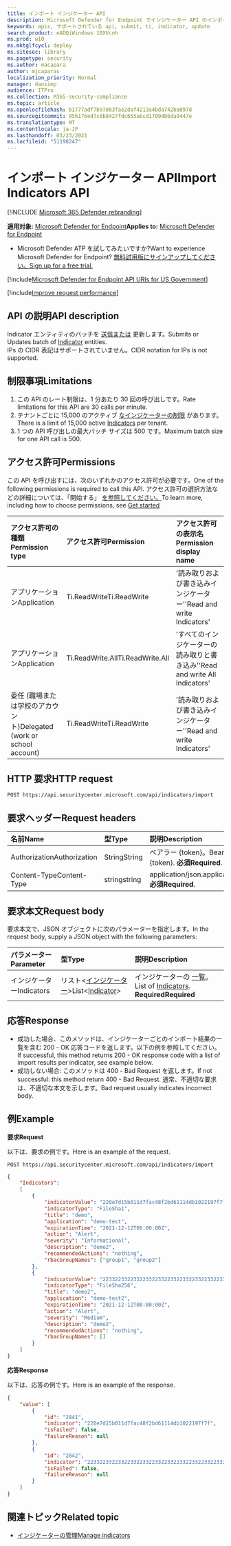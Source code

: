 ```yaml
---
title: インポート インジケーター API
description: Microsoft Defender for Endpoint でインジケーター API のインポート バッチを使用する方法について説明します。
keywords: apis, サポートされている api, submit, ti, indicator, update
search.product: eADQiWindows 10XVcnh
ms.prod: w10
ms.mktglfcycl: deploy
ms.sitesec: library
ms.pagetype: security
ms.author: macapara
author: mjcaparas
localization_priority: Normal
manager: dansimp
audience: ITPro
ms.collection: M365-security-compliance
ms.topic: article
ms.openlocfilehash: b1777adf7b97083fae2daf4213a4bda742ba097d
ms.sourcegitcommit: 956176ed7c8b8427fdc655abcd1709d86da9447e
ms.translationtype: MT
ms.contentlocale: ja-JP
ms.lasthandoff: 03/23/2021
ms.locfileid: "51198247"
---
```

# <a name="import-indicators-api"></a><span data-ttu-id="e2b49-104">インポート インジケーター API</span><span class="sxs-lookup"><span data-stu-id="e2b49-104">Import Indicators API</span></span>

[!INCLUDE [Microsoft 365 Defender rebranding](../../includes/microsoft-defender.md)]


<span data-ttu-id="e2b49-105">**適用対象:** [Microsoft Defender for Endpoint](https://go.microsoft.com/fwlink/?linkid=2154037)</span><span class="sxs-lookup"><span data-stu-id="e2b49-105">**Applies to:** [Microsoft Defender for Endpoint](https://go.microsoft.com/fwlink/?linkid=2154037)</span></span>

- <span data-ttu-id="e2b49-106">Microsoft Defender ATP を試してみたいですか?</span><span class="sxs-lookup"><span data-stu-id="e2b49-106">Want to experience Microsoft Defender for Endpoint?</span></span> [<span data-ttu-id="e2b49-107">無料試用版にサインアップしてください。</span><span class="sxs-lookup"><span data-stu-id="e2b49-107">Sign up for a free trial.</span></span>](https://www.microsoft.com/microsoft-365/windows/microsoft-defender-atp?ocid=docs-wdatp-exposedapis-abovefoldlink) 

[!include[Microsoft Defender for Endpoint API URIs for US Government](../../includes/microsoft-defender-api-usgov.md)]

[!include[Improve request performance](../../includes/improve-request-performance.md)]


## <a name="api-description"></a><span data-ttu-id="e2b49-108">API の説明</span><span class="sxs-lookup"><span data-stu-id="e2b49-108">API description</span></span>
<span data-ttu-id="e2b49-109">Indicator エンティティのバッチを [送信または](ti-indicator.md) 更新します。</span><span class="sxs-lookup"><span data-stu-id="e2b49-109">Submits or Updates batch of [Indicator](ti-indicator.md) entities.</span></span>
<br><span data-ttu-id="e2b49-110">IPs の CIDR 表記はサポートされていません。</span><span class="sxs-lookup"><span data-stu-id="e2b49-110">CIDR notation for IPs is not supported.</span></span>

## <a name="limitations"></a><span data-ttu-id="e2b49-111">制限事項</span><span class="sxs-lookup"><span data-stu-id="e2b49-111">Limitations</span></span>
1. <span data-ttu-id="e2b49-112">この API のレート制限は、1 分あたり 30 回の呼び出しです。</span><span class="sxs-lookup"><span data-stu-id="e2b49-112">Rate limitations for this API are 30 calls per minute.</span></span>
2. <span data-ttu-id="e2b49-113">テナントごとに 15,000 のアクティブ [なインジケーターの制限](ti-indicator.md) があります。</span><span class="sxs-lookup"><span data-stu-id="e2b49-113">There is a limit of 15,000 active [Indicators](ti-indicator.md) per tenant.</span></span> 
3. <span data-ttu-id="e2b49-114">1 つの API 呼び出しの最大バッチ サイズは 500 です。</span><span class="sxs-lookup"><span data-stu-id="e2b49-114">Maximum batch size for one API call is 500.</span></span>

## <a name="permissions"></a><span data-ttu-id="e2b49-115">アクセス許可</span><span class="sxs-lookup"><span data-stu-id="e2b49-115">Permissions</span></span>
<span data-ttu-id="e2b49-116">この API を呼び出すには、次のいずれかのアクセス許可が必要です。</span><span class="sxs-lookup"><span data-stu-id="e2b49-116">One of the following permissions is required to call this API.</span></span> <span data-ttu-id="e2b49-117">アクセス許可の選択方法などの詳細については、「開始する」 [を参照してください。](apis-intro.md)</span><span class="sxs-lookup"><span data-stu-id="e2b49-117">To learn more, including how to choose permissions, see [Get started](apis-intro.md)</span></span>

<span data-ttu-id="e2b49-118">アクセス許可の種類</span><span class="sxs-lookup"><span data-stu-id="e2b49-118">Permission type</span></span> |   <span data-ttu-id="e2b49-119">アクセス許可</span><span class="sxs-lookup"><span data-stu-id="e2b49-119">Permission</span></span>  |   <span data-ttu-id="e2b49-120">アクセス許可の表示名</span><span class="sxs-lookup"><span data-stu-id="e2b49-120">Permission display name</span></span>
:---|:---|:---
<span data-ttu-id="e2b49-121">アプリケーション</span><span class="sxs-lookup"><span data-stu-id="e2b49-121">Application</span></span> |   <span data-ttu-id="e2b49-122">Ti.ReadWrite</span><span class="sxs-lookup"><span data-stu-id="e2b49-122">Ti.ReadWrite</span></span> |  <span data-ttu-id="e2b49-123">'読み取りおよび書き込みインジケーター'</span><span class="sxs-lookup"><span data-stu-id="e2b49-123">'Read and write Indicators'</span></span>
<span data-ttu-id="e2b49-124">アプリケーション</span><span class="sxs-lookup"><span data-stu-id="e2b49-124">Application</span></span> |   <span data-ttu-id="e2b49-125">Ti.ReadWrite.All</span><span class="sxs-lookup"><span data-stu-id="e2b49-125">Ti.ReadWrite.All</span></span> |  <span data-ttu-id="e2b49-126">'すべてのインジケーターの読み取りと書き込み'</span><span class="sxs-lookup"><span data-stu-id="e2b49-126">'Read and write All Indicators'</span></span>
<span data-ttu-id="e2b49-127">委任 (職場または学校のアカウント)</span><span class="sxs-lookup"><span data-stu-id="e2b49-127">Delegated (work or school account)</span></span> |    <span data-ttu-id="e2b49-128">Ti.ReadWrite</span><span class="sxs-lookup"><span data-stu-id="e2b49-128">Ti.ReadWrite</span></span> |  <span data-ttu-id="e2b49-129">'読み取りおよび書き込みインジケーター'</span><span class="sxs-lookup"><span data-stu-id="e2b49-129">'Read and write Indicators'</span></span>


## <a name="http-request"></a><span data-ttu-id="e2b49-130">HTTP 要求</span><span class="sxs-lookup"><span data-stu-id="e2b49-130">HTTP request</span></span>
```
POST https://api.securitycenter.microsoft.com/api/indicators/import
```

## <a name="request-headers"></a><span data-ttu-id="e2b49-131">要求ヘッダー</span><span class="sxs-lookup"><span data-stu-id="e2b49-131">Request headers</span></span>

<span data-ttu-id="e2b49-132">名前</span><span class="sxs-lookup"><span data-stu-id="e2b49-132">Name</span></span> | <span data-ttu-id="e2b49-133">型</span><span class="sxs-lookup"><span data-stu-id="e2b49-133">Type</span></span> | <span data-ttu-id="e2b49-134">説明</span><span class="sxs-lookup"><span data-stu-id="e2b49-134">Description</span></span>
:---|:---|:---
<span data-ttu-id="e2b49-135">Authorization</span><span class="sxs-lookup"><span data-stu-id="e2b49-135">Authorization</span></span> | <span data-ttu-id="e2b49-136">String</span><span class="sxs-lookup"><span data-stu-id="e2b49-136">String</span></span> | <span data-ttu-id="e2b49-137">ベアラー {token}。</span><span class="sxs-lookup"><span data-stu-id="e2b49-137">Bearer {token}.</span></span> <span data-ttu-id="e2b49-138">**必須**</span><span class="sxs-lookup"><span data-stu-id="e2b49-138">**Required**.</span></span>
<span data-ttu-id="e2b49-139">Content-Type</span><span class="sxs-lookup"><span data-stu-id="e2b49-139">Content-Type</span></span> | <span data-ttu-id="e2b49-140">string</span><span class="sxs-lookup"><span data-stu-id="e2b49-140">string</span></span> | <span data-ttu-id="e2b49-141">application/json.</span><span class="sxs-lookup"><span data-stu-id="e2b49-141">application/json.</span></span> <span data-ttu-id="e2b49-142">**必須**</span><span class="sxs-lookup"><span data-stu-id="e2b49-142">**Required**.</span></span>

## <a name="request-body"></a><span data-ttu-id="e2b49-143">要求本文</span><span class="sxs-lookup"><span data-stu-id="e2b49-143">Request body</span></span>
<span data-ttu-id="e2b49-144">要求本文で、JSON オブジェクトに次のパラメーターを指定します。</span><span class="sxs-lookup"><span data-stu-id="e2b49-144">In the request body, supply a JSON object with the following parameters:</span></span>

<span data-ttu-id="e2b49-145">パラメーター</span><span class="sxs-lookup"><span data-stu-id="e2b49-145">Parameter</span></span> | <span data-ttu-id="e2b49-146">型</span><span class="sxs-lookup"><span data-stu-id="e2b49-146">Type</span></span>    | <span data-ttu-id="e2b49-147">説明</span><span class="sxs-lookup"><span data-stu-id="e2b49-147">Description</span></span>
:---|:---|:---
<span data-ttu-id="e2b49-148">インジケーター</span><span class="sxs-lookup"><span data-stu-id="e2b49-148">Indicators</span></span> | <span data-ttu-id="e2b49-149">リスト<[インジケーター](ti-indicator.md)></span><span class="sxs-lookup"><span data-stu-id="e2b49-149">List<[Indicator](ti-indicator.md)></span></span> | <span data-ttu-id="e2b49-150">インジケーターの [一覧](ti-indicator.md)。</span><span class="sxs-lookup"><span data-stu-id="e2b49-150">List of [Indicators](ti-indicator.md).</span></span> <span data-ttu-id="e2b49-151">**Required**</span><span class="sxs-lookup"><span data-stu-id="e2b49-151">**Required**</span></span>


## <a name="response"></a><span data-ttu-id="e2b49-152">応答</span><span class="sxs-lookup"><span data-stu-id="e2b49-152">Response</span></span>
- <span data-ttu-id="e2b49-153">成功した場合、このメソッドは、インジケーターごとのインポート結果の一覧を含む 200 - OK 応答コードを返します。以下の例を参照してください。</span><span class="sxs-lookup"><span data-stu-id="e2b49-153">If successful, this method returns 200 - OK response code with a list of import results per indicator, see example below.</span></span>
- <span data-ttu-id="e2b49-154">成功しない場合: このメソッドは 400 - Bad Request を返します。</span><span class="sxs-lookup"><span data-stu-id="e2b49-154">If not successful: this method return 400 - Bad Request.</span></span> <span data-ttu-id="e2b49-155">通常、不適切な要求は、不適切な本文を示します。</span><span class="sxs-lookup"><span data-stu-id="e2b49-155">Bad request usually indicates incorrect body.</span></span>

## <a name="example"></a><span data-ttu-id="e2b49-156">例</span><span class="sxs-lookup"><span data-stu-id="e2b49-156">Example</span></span>

<span data-ttu-id="e2b49-157">**要求**</span><span class="sxs-lookup"><span data-stu-id="e2b49-157">**Request**</span></span>

<span data-ttu-id="e2b49-158">以下は、要求の例です。</span><span class="sxs-lookup"><span data-stu-id="e2b49-158">Here is an example of the request.</span></span>

```http
POST https://api.securitycenter.microsoft.com/api/indicators/import
```

```json
{
    "Indicators":
    [
        {
            "indicatorValue": "220e7d15b011d7fac48f2bd61114db1022197f7f",
            "indicatorType": "FileSha1",
            "title": "demo",
            "application": "demo-test",
            "expirationTime": "2021-12-12T00:00:00Z",
            "action": "Alert",
            "severity": "Informational",
            "description": "demo2",
            "recommendedActions": "nothing",
            "rbacGroupNames": ["group1", "group2"]
        },
        {
            "indicatorValue": "2233223322332233223322332233223322332233223322332233223322332222",
            "indicatorType": "FileSha256",
            "title": "demo2",
            "application": "demo-test2",
            "expirationTime": "2021-12-12T00:00:00Z",
            "action": "Alert",
            "severity": "Medium",
            "description": "demo2",
            "recommendedActions": "nothing",
            "rbacGroupNames": []
        }
    ]
}
```

<span data-ttu-id="e2b49-159">**応答**</span><span class="sxs-lookup"><span data-stu-id="e2b49-159">**Response**</span></span>

<span data-ttu-id="e2b49-160">以下は、応答の例です。</span><span class="sxs-lookup"><span data-stu-id="e2b49-160">Here is an example of the response.</span></span>

```json
{
    "value": [
        {
            "id": "2841",
            "indicator": "220e7d15b011d7fac48f2bd61114db1022197f7f",
            "isFailed": false,
            "failureReason": null
        },
        {
            "id": "2842",
            "indicator": "2233223322332233223322332233223322332233223322332233223322332222",
            "isFailed": false,
            "failureReason": null
        }
    ]
}
```

## <a name="related-topic"></a><span data-ttu-id="e2b49-161">関連トピック</span><span class="sxs-lookup"><span data-stu-id="e2b49-161">Related topic</span></span>
- [<span data-ttu-id="e2b49-162">インジケーターの管理</span><span class="sxs-lookup"><span data-stu-id="e2b49-162">Manage indicators</span></span>](manage-indicators.md)
